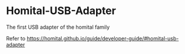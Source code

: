 # Homital-USB-Adapter
The first USB adapter of the homital family

Refer to <https://homital.github.io/guide/developer-guide/#homital-usb-adapter>
